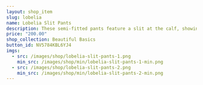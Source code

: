 ```yaml
---
layout: shop_item
slug: lobelia
name: Lobelia Slit Pants
description: These semi-fitted pants feature a slit at the calf, showing foot movement and just enough leg.
price: "200.00"
shop_collection: Beautiful Basics
button_id: NV5784KBL6YJ4
imgs:
  - src: /images/shop/lobelia-slit-pants-1.png
    min_src: /images/shop/min/lobelia-slit-pants-1-min.png
  - src: /images/shop/lobelia-slit-pants-2.png
    min_src: /images/shop/min/lobelia-slit-pants-2-min.png
---
```

